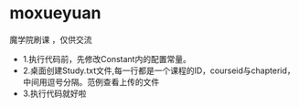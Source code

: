 # moxueyuan
魔学院刷课 ，仅供交流

- 1.执行代码前，先修改Constant内的配置常量。
- 2.桌面创建Study.txt文件,每一行都是一个课程的ID，courseid与chapterid，中间用逗号分隔。范例查看上传的文件
- 3.执行代码就好啦

